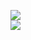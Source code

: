 [![](https://img.shields.io/badge/Made%20With-Github%20Spray-lightgrey.svg?style=for-the-badge&logo=github)](https://github.com/Annihil/github-spray#27483)  
[![](https://i.imgur.com/2DrTn0Z.gif)](https://github.com/Annihil/github-spray)